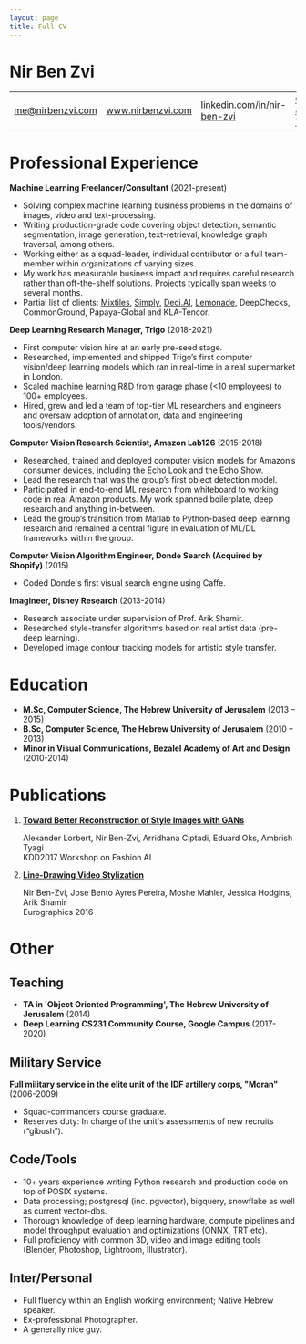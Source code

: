 ```yaml
---
layout: page
title: Full CV
---
```


# Nir Ben Zvi

<table style="width: 100%; text-align: left; border: none;">
  <tr>
    <td><a href="mailto:me@nirbenzvi.com">me@nirbenzvi.com</a></td>
    <td><a href="https://www.nirbenzvi.com">www.nirbenzvi.com</a></td>
    <td><a href="http://linkedin.com/in/nir-ben-zvi">linkedin.com/in/nir-ben-zvi</a></td>
    <td><a href="tel:0545-864-729">0545-864-729</a></td>
  </tr>
</table>


# Professional Experience

**Machine Learning Freelancer/Consultant** (2021-present)

* Solving complex machine learning business problems in the domains of images, video and text-processing.  
* Writing production-grade code covering object detection, semantic segmentation, image generation, text-retrieval, knowledge graph traversal, among others.  
* Working either as a squad-leader, individual contributor or a full team-member within organizations of varying sizes.  
* My work has measurable business impact and requires careful research rather than off-the-shelf solutions. Projects typically span weeks to several months.  
* Partial list of clients: [Mixtiles](https://mixtiles.com/), [Simply](https://hellosimply.com/), [Deci.AI](https://www.deci.ai), [Lemonade](https://www.lemonade.com/), DeepChecks, CommonGround, Papaya-Global and KLA-Tencor.

**Deep Learning Research Manager, Trigo** (2018-2021)

* First computer vision hire at an early pre-seed stage.  
* Researched, implemented and shipped Trigo’s first computer vision/deep learning models which ran in real-time in a real supermarket in London.  
* Scaled machine learning R\&D from garage phase (\<10 employees) to 100+ employees.  
* Hired, grew and led a team of top-tier ML researchers and engineers and oversaw adoption of annotation, data and engineering tools/vendors.

**Computer Vision Research Scientist, Amazon Lab126** (2015-2018)

* Researched, trained and deployed computer vision models for Amazon’s consumer devices, including the Echo Look and the Echo Show.  
* Lead the research that was the group’s first object detection model.  
* Participated in end-to-end ML research from whiteboard to working code in real Amazon products. My work spanned boilerplate, deep research and anything in-between.  
* Lead the group’s transition from Matlab to Python-based deep learning research and remained a central figure in evaluation of ML/DL frameworks within the group.

**Computer Vision Algorithm Engineer, Donde Search (Acquired by Shopify)** (2015)

* Coded Donde's first visual search engine using Caffe.

**Imagineer, Disney Research** (2013-2014)

* Research associate under supervision of Prof. Arik Shamir.  
* Researched style-transfer algorithms based on real artist data (pre-deep learning).  
* Developed image contour tracking models for artistic style transfer.

# Education

* **M.Sc, Computer Science, The Hebrew University of Jerusalem** (2013 – 2015\)  
* **B.Sc, Computer Science, The Hebrew University of Jerusalem** (2010 – 2013\)  
* **Minor in Visual Communications, Bezalel Academy of Art and Design** (2010-2014)

# Publications

1. [**Toward Better Reconstruction of Style Images with GANs**](https://assets.amazon.science/09/e3/53830ba14c14a1a413d3a6660fea/toward-better-reconstruction-of-style-images-with-gans.pdf)

    Alexander Lorbert, Nir Ben-Zvi, Arridhana Ciptadi, Eduard Oks, Ambrish Tyagi  
    KDD2017 Workshop on Fashion AI

2. [**Line-Drawing Video Stylization**](https://la.disneyresearch.com/publication/line-drawing-video-stylization/)

    Nir Ben-Zvi,  Jose Bento Ayres Pereira, Moshe Mahler, Jessica Hodgins, Arik Shamir  
    Eurographics 2016

# Other

## Teaching

* **TA in 'Object Oriented Programming', The Hebrew University of Jerusalem** (2014)  
* **Deep Learning CS231 Community Course, Google Campus** (2017-2020)

## Military Service

**Full military service in the elite unit of the IDF artillery corps, "Moran"** (2006-2009)

* Squad-commanders course graduate.  
* Reserves duty: In charge of the unit's assessments of new recruits (“gibush”).

## Code/Tools

* 10+ years experience writing Python research and production code on top of POSIX systems.  
* Data processing; postgresql (inc. pgvector), bigquery, snowflake as well as current vector-dbs.  
* Thorough knowledge of deep learning hardware, compute pipelines and model throughput evaluation and optimizations (ONNX, TRT etc).  
* Full proficiency with common 3D, video and image editing tools (Blender, Photoshop, Lightroom, Illustrator).

## Inter/Personal

* Full fluency within an English working environment; Native Hebrew speaker.  
* Ex-professional Photographer.  
* A generally nice guy.

